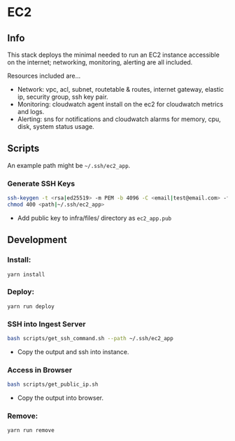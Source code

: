 # EC2

## Info

This stack deploys the minimal needed to run an EC2 instance accessible on the internet; networking, monitoring, alerting are all included.

Resources included are...
- Network: vpc, acl, subnet, routetable & routes, internet gateway, elastic ip, security group, ssh key pair.
- Monitoring: cloudwatch agent install on the ec2 for cloudwatch metrics and logs.
- Alerting: sns for notifications and cloudwatch alarms for memory, cpu, disk, system status usage.

## Scripts

An example path might be `~/.ssh/ec2_app`.

### Generate SSH Keys
```bash
ssh-keygen -t <rsa|ed25519> -m PEM -b 4096 -C <email|test@email.com> -f <path|~/.ssh/ec2_app> -P ""
chmod 400 <path|~/.ssh/ec2_app>
```

- Add public key to infra/files/ directory as `ec2_app.pub`


## Development

### Install:
```
yarn install
```

### Deploy:
```
yarn run deploy
```

### SSH into Ingest Server
```bash
bash scripts/get_ssh_command.sh --path ~/.ssh/ec2_app
```

- Copy the output and ssh into instance.

### Access in Browser
```bash
bash scripts/get_public_ip.sh
```

- Copy the output into browser.

### Remove:
```
yarn run remove
```
